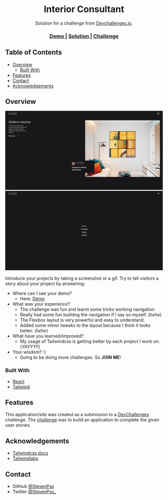 <!-- Please update value in the {}  -->

<h1 align="center">Interior Consultant</h1>

<div align="center">
   Solution for a challenge from  <a href="http://devchallenges.io" target="_blank">Devchallenges.io</a>.
</div>

<div align="center">
  <h3>
    <a href="https://interior-consultant-915e3.web.app/">
      Demo
    </a>
    <span> | </span>
    <a href="https://devchallenges.io/solutions/s0RSkDB2D0fuWAPf9sPp">
      Solution
    </a>
    <span> | </span>
    <a href="https://devchallenges.io/challenges/wBunSb7FPrIepJZAg0sY">
      Challenge
    </a>
  </h3>
</div>

<!-- TABLE OF CONTENTS -->

## Table of Contents

- [Overview](#overview)
  - [Built With](#built-with)
- [Features](#features)
- [Contact](#contact)
- [Acknowledgements](#acknowledgements)

<!-- OVERVIEW -->

## Overview

![screenshot](https://github.com/StevenPss/interior-consultant/blob/main/src/static/demo1.png)
![screenshot](https://github.com/StevenPss/interior-consultant/blob/main/src/static/demo2.png)

Introduce your projects by taking a screenshot or a gif. Try to tell visitors a story about your project by answering:

- Where can I see your demo?
   * Here: [Demo](https://interior-consultant-915e3.web.app/)
- What was your experience?
   * The challenge was fun and learnt some tricks working navigation
   * Really had some fun builidng the navigation if I say so myself. (*hehe*)
   * The Flexbox layout is very powerful and easy to understand.
   * Added some minor tweaks to the layout because I think it looks better. (*hehe*)
- What have you learned/improved?
   * My usage of Tailwindcss is getting better by each project I work on. (*YAYYY!!*)
- Your wisdom? :)
   * Going to be doing more challenges. So **JOIN ME**!

### Built With

<!-- This section should list any major frameworks that you built your project using. Here are a few examples.-->

- [React](https://reactjs.org/)
- [Tailwind](https://tailwindcss.com/)

## Features

<!-- List the features of your application or follow the template. Don't share the figma file here :) -->

This application/site was created as a submission to a [DevChallenges](https://devchallenges.io/challenges) challenge. The [challenge](https://devchallenges.io/challenges/wBunSb7FPrIepJZAg0sY) was to build an application to complete the given user stories.


## Acknowledgements

<!-- This section should list any articles or add-ons/plugins that helps you to complete the project. This is optional but it will help you in the future. For exmpale -->

- [Tailwindcss docs](https://tailwindcss.com/docs)
- [Tailwindlabs](https://github.com/tailwindlabs/designing-with-tailwindcss/tree/master/03-building-a-responsive-navbar)

## Contact

- GitHub [@StevenPss](https://github.com/StevenPss)
- Twitter [@StevenPss_](https://twitter.com/StevenPss_)
